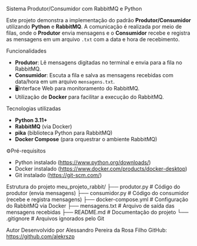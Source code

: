 Sistema Produtor/Consumidor com RabbitMQ e Python

Este projeto demonstra a implementação do padrão **Produtor/Consumidor** utilizando **Python** e **RabbitMQ**. 
A comunicação é realizada por meio de filas, onde o **Produtor** envia mensagens e o **Consumidor** recebe e registra as mensagens em um arquivo `.txt` com a data e hora de recebimento.

Funcionalidades

- **Produtor**: Lê mensagens digitadas no terminal e envia para a fila no RabbitMQ.
- **Consumidor**: Escuta a fila e salva as mensagens recebidas com data/hora em um arquivo `mensagens.txt`.
- 🖥Interface Web para monitoramento do RabbitMQ.
- Utilização de **Docker** para facilitar a execução do RabbitMQ.

Tecnologias utilizadas

- **Python 3.11+**
- **RabbitMQ** (via Docker)
- **pika** (biblioteca Python para RabbitMQ)
- **Docker Compose** (para orquestrar o ambiente RabbitMQ)

⚙Pré-requisitos

- Python instalado (https://www.python.org/downloads/)
- Docker instalado (https://www.docker.com/products/docker-desktop)
- Git instalado (https://git-scm.com/)

Estrutura do projeto
meu_projeto_rabbit/
├── produtor.py # Código do produtor (envia mensagens)
├── consumidor.py # Código do consumidor (recebe e registra mensagens)
├── docker-compose.yml # Configuração do RabbitMQ via Docker
├── mensagens.txt # Arquivo de saída das mensagens recebidas
├── README.md # Documentação do projeto
└── .gitignore # Arquivos ignorados pelo Git

Autor
Desenvolvido por Alessandro Pereira da Rosa Filho
GitHub: https://github.com/alekrszp



